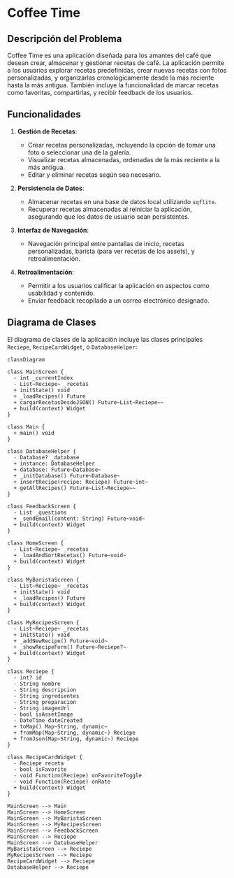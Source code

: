 # Coffee Time

## Descripción del Problema
Coffee Time es una aplicación diseñada para los amantes del café que desean crear, almacenar y gestionar recetas de café. La aplicación permite a los usuarios explorar recetas predefinidas, crear nuevas recetas con fotos personalizadas, y organizarlas cronológicamente desde la más reciente hasta la más antigua. También incluye la funcionalidad de marcar recetas como favoritas, compartirlas, y recibir feedback de los usuarios.

## Funcionalidades

1. **Gestión de Recetas**:
   - Crear recetas personalizadas, incluyendo la opción de tomar una foto o seleccionar una de la galería.
   - Visualizar recetas almacenadas, ordenadas de la más reciente a la más antigua.
   - Editar y eliminar recetas según sea necesario.

2. **Persistencia de Datos**:
   - Almacenar recetas en una base de datos local utilizando `sqflite`.
   - Recuperar recetas almacenadas al reiniciar la aplicación, asegurando que los datos de usuario sean persistentes.

3. **Interfaz de Navegación**:
   - Navegación principal entre pantallas de inicio, recetas personalizadas, barista (para ver recetas de los assets), y retroalimentación.

4. **Retroalimentación**:
   - Permitir a los usuarios calificar la aplicación en aspectos como usabilidad y contenido.
   - Enviar feedback recopilado a un correo electrónico designado.

## Diagrama de Clases

El diagrama de clases de la aplicación incluye las clases principales `Reciepe`, `RecipeCardWidget`, o `DatabaseHelper`:


```mermaid
classDiagram

class MainScreen {
  - int _currentIndex
  - List~Reciepe~ _recetas
  + initState() void
  + _loadRecipes() Future
  + cargarRecetasDesdeJSON() Future~List~Reciepe~~
  + build(context) Widget
}

class Main {
  + main() void
}

class DatabaseHelper {
  - Database? _database
  + instance: DatabaseHelper
  + database: Future~Database~
  + _initDatabase() Future~Database~
  + insertRecipe(recipe: Reciepe) Future~int~
  + getAllRecipes() Future~List~Reciepe~~
}

class FeedbackScreen {
  - List _questions
  + _sendEmail(content: String) Future~void~
  + build(context) Widget
}

class HomeScreen {
  - List~Reciepe~ _recetas
  + _loadAndSortRecetas() Future~void~
  + build(context) Widget
}

class MyBaristaScreen {
  - List~Reciepe~ _recetas
  + initState() void
  + _loadRecipes() Future
  + build(context) Widget
}

class MyRecipesScreen {
  - List~Reciepe~ _recetas
  + initState() void
  + _addNewRecipe() Future~void~
  + _showRecipeForm() Future~Reciepe?~
  + build(context) Widget
}

class Reciepe {
  - int? id
  - String nombre
  - String descripcion
  - String ingredientes
  - String preparacion
  - String imagenUrl
  - bool isAssetImage
  - DateTime dateCreated
  + toMap() Map~String, dynamic~
  + fromMap(Map~String, dynamic~) Reciepe
  + fromJson(Map~String, dynamic~) Reciepe
}

class RecipeCardWidget {
  - Reciepe receta
  - bool isFavorite
  - void Function(Reciepe) onFavoriteToggle
  - void Function(Reciepe) onRate
  + build(context) Widget
}

MainScreen --> Main
MainScreen --> HomeScreen
MainScreen --> MyBaristaScreen
MainScreen --> MyRecipesScreen
MainScreen --> FeedbackScreen
MainScreen --> Reciepe
MainScreen --> DatabaseHelper
MyBaristaScreen --> Reciepe
MyRecipesScreen --> Reciepe
RecipeCardWidget --> Reciepe
DatabaseHelper --> Reciepe
